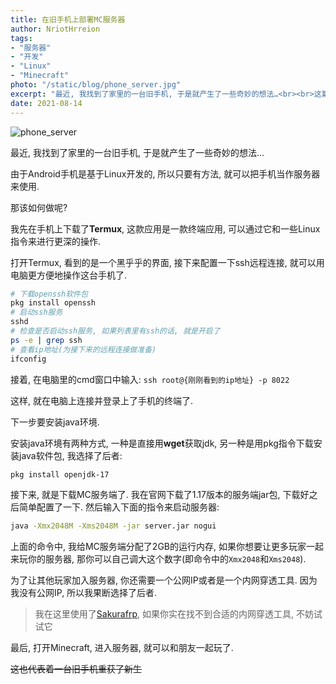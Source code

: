 ```yaml
---
title: 在旧手机上部署MC服务器
author: NriotHrreion
tags:
- "服务器"
- "开发"
- "Linux"
- "Minecraft"
photo: "/static/blog/phone_server.jpg"
excerpt: "最近, 我找到了家里的一台旧手机, 于是就产生了一些奇妙的想法…<br><br>这篇文章记述了我改造旧手机的过程."
date: 2021-08-14
---
```


![phone_server](/static/blog/phone_server.jpg)

最近, 我找到了家里的一台旧手机, 于是就产生了一些奇妙的想法...

由于Android手机是基于Linux开发的, 所以只要有方法, 就可以把手机当作服务器来使用.

那该如何做呢?

我先在手机上下载了**Termux**, 这款应用是一款终端应用, 可以通过它和一些Linux指令来进行更深的操作.

打开Termux, 看到的是一个黑乎乎的界面, 接下来配置一下ssh远程连接, 就可以用电脑更方便地操作这台手机了.

```sh
# 下载openssh软件包
pkg install openssh
# 启动ssh服务
sshd
# 检查是否启动ssh服务, 如果列表里有ssh的话, 就是开启了
ps -e | grep ssh
# 查看ip地址(为接下来的远程连接做准备)
ifconfig
```

接着, 在电脑里的cmd窗口中输入: `ssh root@{刚刚看到的ip地址} -p 8022`

这样, 就在电脑上连接并登录上了手机的终端了.

下一步要安装java环境.

安装java环境有两种方式, 一种是直接用**wget**获取jdk, 另一种是用pkg指令下载安装java软件包, 我选择了后者:

```sh
pkg install openjdk-17
```

接下来, 就是下载MC服务端了. 我在官网下载了1.17版本的服务端jar包, 下载好之后简单配置了一下. 然后输入下面的指令来启动服务器:

```sh
java -Xmx2048M -Xms2048M -jar server.jar nogui
```

上面的命令中, 我给MC服务端分配了2GB的运行内存, 如果你想要让更多玩家一起来玩你的服务器, 那你可以自己调大这个数字(即命令中的`Xmx2048`和`Xms2048`).

为了让其他玩家加入服务器, 你还需要一个公网IP或者是一个内网穿透工具. 因为我没有公网IP, 所以我果断选择了后者.

> 我在这里使用了[Sakurafrp](https://natfrp.com), 如果你实在找不到合适的内网穿透工具, 不妨试试它

最后, 打开Minecraft, 进入服务器, 就可以和朋友一起玩了.

~~这也代表着一台旧手机重获了新生~~

